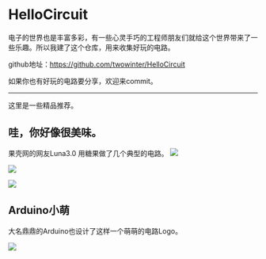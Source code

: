 # HelloCircuit

电子的世界也是丰富多彩，有一些心灵手巧的工程师朋友们就给这个世界带来了一些乐趣。所以我建了这个仓库，用来收集好玩的电路。

github地址：https://github.com/twowinter/HelloCircuit

如果你也有好玩的电路要分享，欢迎来commit。

---
这里是一些精品推荐。

## 哇，你好像很美味。
果壳网的网友Luna3.0 用糖果做了几个典型的电路。
![](http://7xkqvo.com1.z0.glb.clouddn.com/hello_circuit_candy_lm555.jpg)

![](http://7xkqvo.com1.z0.glb.clouddn.com/hello_circuit_attiny.jpg)

![](http://7xkqvo.com1.z0.glb.clouddn.com/hello_circuit_led_2.jpg)

## Arduino小萌

大名鼎鼎的Arduino也设计了这样一个萌萌的电路Logo。

![](http://7xkqvo.com1.z0.glb.clouddn.com/arduino.png)



